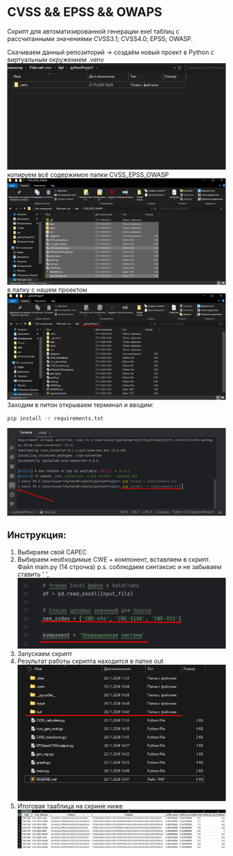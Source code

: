 # CVSS && EPSS && OWAPS
Скрипт для автоматизированной генерации exel таблиц с рассчитанными значениями CVSS3.1; CVSS4.0; EPSS; OWASP.

Скачиваем данный репозиторий -> создаём новый проект в Python с виртуальным окружением .venv
![](data/Screenshot_5.png)
копируем всё содержимое папки CVSS_EPSS_OWASP
![](data/Screenshot_6.png)
в папку с нашем проектом
![](data/Screenshot_7.png)
Заходим в питон открываем терминал и вводим:
```bash
pip install -r requirements.txt
```
![](data/Screenshot_1.png)
## Инструкция:
1. Выбираем свой CAPEC 
2. Выбираем необходимые CWE + компонент, вставляем в скрипт. Файл main.py (14 строчка) p.s. соблюдаем синтаксис и не забываем ставить ' ',
![](data/Screenshot_8.png)
3. Запускаем скрипт 
4. Результат работы скрипта находится в папке out
![](data/Screenshot_3.png)
5. Итоговая тааблица на скрине ниже
![](data/Screenshot_4.png)
